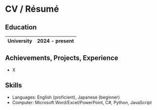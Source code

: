 # CV / Résumé

## Education
| University | 2024 - present |
| - | - |

## Achievements, Projects, Experience
- X

## Skills
- Languages: English (proficient), Japanese (beginner)
- Computer: Microsoft Word/Excel/PowerPoint, C#, Python, JavaScript